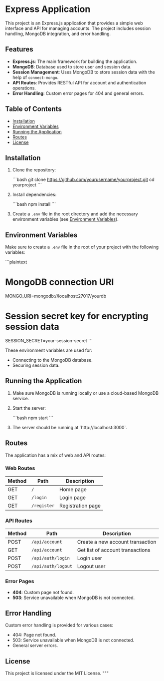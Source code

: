 # Express Application

This project is an Express.js application that provides a simple web interface and API for managing accounts. The project includes session handling, MongoDB integration, and error handling.

## Features

- **Express.js**: The main framework for building the application.
- **MongoDB**: Database used to store user and session data.
- **Session Management**: Uses MongoDB to store session data with the help of `connect-mongo`.
- **API Routes**: Provides RESTful API for account and authentication operations.
- **Error Handling**: Custom error pages for 404 and general errors.

## Table of Contents

- [Installation](#installation)
- [Environment Variables](#environment-variables)
- [Running the Application](#running-the-application)
- [Routes](#routes)
- [License](#license)

## Installation

1. Clone the repository:

    \`\`\`bash
    git clone https://github.com/yourusername/yourproject.git
    cd yourproject
    \`\`\`

2. Install dependencies:

    \`\`\`bash
    npm install
    \`\`\`

3. Create a `.env` file in the root directory and add the necessary environment variables (see [Environment Variables](#environment-variables)).

## Environment Variables

Make sure to create a `.env` file in the root of your project with the following variables:

\`\`\`plaintext
# MongoDB connection URI
MONGO_URI=mongodb://localhost:27017/yourdb

# Session secret key for encrypting session data
SESSION_SECRET=your-session-secret
\`\`\`

These environment variables are used for:

- Connecting to the MongoDB database.
- Securing session data.

## Running the Application

1. Make sure MongoDB is running locally or use a cloud-based MongoDB service.
2. Start the server:

    \`\`\`bash
    npm start
    \`\`\`

3. The server should be running at \`http://localhost:3000\`.

## Routes

The application has a mix of web and API routes:

### Web Routes

| Method | Path          | Description                    |
|--------|---------------|--------------------------------|
| GET    | `/`           | Home page                      |
| GET    | `/login`      | Login page                     |
| GET    | `/register`   | Registration page              |

### API Routes

| Method | Path             | Description                        |
|--------|------------------|------------------------------------|
| POST   | `/api/account`    | Create a new account transaction   |
| GET    | `/api/account`    | Get list of account transactions   |
| POST   | `/api/auth/login` | Login user                        |
| POST   | `/api/auth/logout`| Logout user                       |

### Error Pages

- **404**: Custom page not found.
- **503**: Service unavailable when MongoDB is not connected.

## Error Handling

Custom error handling is provided for various cases:

- 404: Page not found.
- 503: Service unavailable when MongoDB is not connected.
- General server errors.

## License

This project is licensed under the MIT License.
"""
